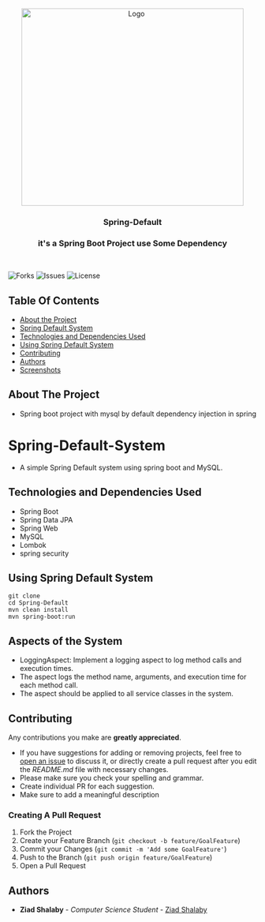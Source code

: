 <br/>
<p align="center">
  <a href="https://github.com/ZeadShalaby/Spring-Default">
          <img src="https://imgur.com/mbFqm1i.png?w=1600" alt="Logo" width="450" height="400">
    
  </a>

<h3 align="center"> Spring-Default </h3>
<h3 align="center"> it's a Spring Boot Project use Some Dependency  </h3>

  <br>
  
![Forks](https://img.shields.io/github/forks/ZeadShalaby/Spring-Default?style=social) ![Issues](https://img.shields.io/github/issues/ZeadShalaby/Spring-Default) ![License](https://img.shields.io/github/license/ZeadShalaby/Spring-Default)

## Table Of Contents

* [About the Project](#about-the-project)
* [Spring Default System](#spring-default-system)
* [Technologies and Dependencies Used](#technologies-and-dependencies-used)
* [Using Spring Default System](#using-spring-default-system)
* [Contributing](#contributing)
* [Authors](#authors)
* [Screenshots](#Screenshots)


</p>

## About The Project
* Spring boot project with mysql by default dependency injection in spring

# Spring-Default-System
 - A simple Spring Default system using spring boot and MySQL.
   
## Technologies and Dependencies Used
 - Spring Boot
 - Spring Data JPA
 - Spring Web
 - MySQL
 - Lombok
 - spring security
   
## Using Spring Default System
 
    git clone 
    cd Spring-Default
    mvn clean install
    mvn spring-boot:run
    
## Aspects of the System
* LoggingAspect: Implement a logging aspect to log method calls and execution times.
* The aspect logs the method name, arguments, and execution time for each method call.
* The aspect should be applied to all service classes in the system.

## Contributing

Any contributions you make are **greatly appreciated**.

* If you have suggestions for adding or removing projects, feel free
  to [open an issue](https://github.com/ZeadShalaby/Spring-Default/issues/new) to discuss it, or directly
  create a pull request after you edit the *README.md* file with necessary changes.
* Please make sure you check your spelling and grammar.
* Create individual PR for each suggestion.
* Make sure to add a meaningful description

### Creating A Pull Request

1. Fork the Project
2. Create your Feature Branch (`git checkout -b feature/GoalFeature`)
3. Commit your Changes (`git commit -m 'Add some GoalFeature'`)
4. Push to the Branch (`git push origin feature/GoalFeature`)
5. Open a Pull Request


## Authors
* **Ziad Shalaby** - *Computer Science Student* - [Ziad Shalaby](https://github.com/ZeadShalaby)



